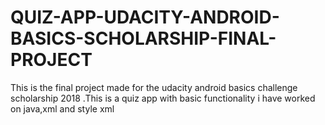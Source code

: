 # QUIZ-APP-UDACITY-ANDROID-BASICS-SCHOLARSHIP-FINAL-PROJECT
This is the final project made for the udacity android basics challenge scholarship 2018 .This is a quiz app with basic functionality i have worked on java,xml and style xml
